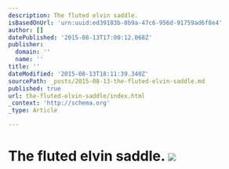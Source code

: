 ```yaml
---
description: The fluted elvin saddle.
isBasedOnUrl: 'urn:uuid:ed39183b-0b9a-47c6-956d-91759ad6f8e4'
author: []
datePublished: '2015-08-13T17:00:12.068Z'
publisher:
  domain: ''
  name: ''
title: ''
dateModified: '2015-08-13T18:11:39.340Z'
sourcePath: _posts/2015-08-13-the-fluted-elvin-saddle.md
published: true
url: the-fluted-elvin-saddle/index.html
_context: 'http://schema.org'
_type: Article

---
```

# The fluted elvin saddle. ![](https://the-grid-user-content.s3-us-west-2.amazonaws.com/44e7c46f-9c42-4306-bbc2-39ca404cf45d.png)
